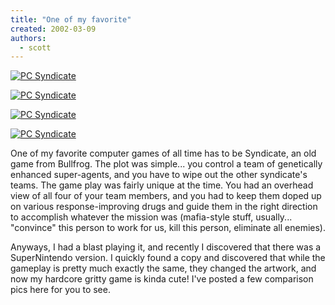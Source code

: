 ```yaml
---
title: "One of my favorite"
created: 2002-03-09
authors:
  - scott
---
```


[![PC Syndicate](/images/pcsynd01.jpg)](http://spaceninja.local/gallery/blog-photos/pcsynd01.jpg)

[![PC Syndicate](/images/pcsynd02.gif)](http://spaceninja.local/gallery/blog-photos/pcsynd02.gif)

[![PC Syndicate](/images/snessynd01.gif)](http://spaceninja.local/gallery/blog-photos/snessynd01.gif)

[![PC Syndicate](/images/snessynd02.gif)](http://spaceninja.local/gallery/blog-photos/snessynd02.gif)

One of my favorite computer games of all time has to be Syndicate, an old game from Bullfrog. The plot was simple... you control a team of genetically enhanced super-agents, and you have to wipe out the other syndicate's teams. The game play was fairly unique at the time. You had an overhead view of all four of your team members, and you had to keep them doped up on various response-improving drugs and guide them in the right direction to accomplish whatever the mission was (mafia-style stuff, usually... "convince" this person to work for us, kill this person, eliminate all enemies).

Anyways, I had a blast playing it, and recently I discovered that there was a SuperNintendo version. I quickly found a copy and discovered that while the gameplay is pretty much exactly the same, they changed the artwork, and now my hardcore gritty game is kinda cute! I've posted a few comparison pics here for you to see.
